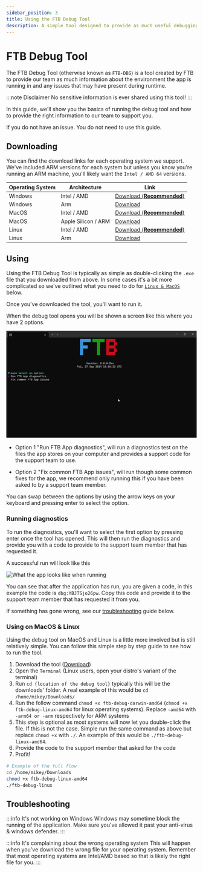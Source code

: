 ```yaml
---
sidebar_position: 3
title: Using the FTB Debug Tool
description: A simple tool designed to provide as much useful debugging information to our team to support resolving any app issues.
---
```


# FTB Debug Tool

The FTB Debug Tool (otherwise known as `FTB-DBG`) is a tool created by FTB to provide our team as much information about the environment the app is running in and any issues that may have present during runtime.

:::note Disclaimer
No sensitive information is ever shared using this tool!
:::

In this guide, we'll show you the basics of running the debug tool and how to provide the right information to our team to support you.

If you do not have an issue. You do not need to use this guide.

## Downloading

You can find the download links for each operating system we support. We've included ARM versions for each system but unless you know you're running an ARM machine, you'll likely want the `Intel / AMD 64` versions.

| Operating System | Architecture        | Link                                                                                                                    |
|------------------|---------------------|-------------------------------------------------------------------------------------------------------------------------|
| Windows          | Intel / AMD         | [Download (**Recommended**)](https://github.com/FTBTeam/FTB-Debug/releases/latest/download/ftb-debug-windows-amd64.exe) |
| Windows          | Arm                 | [Download](https://github.com/FTBTeam/FTB-Debug/releases/latest/download/ftb-debug-windows-arm64.exe)                   |
| MacOS            | Intel / AMD         | [Download (**Recommended**)](https://github.com/FTBTeam/FTB-Debug/releases/latest/download/ftb-debug-darwin-amd64)      |
| MacOS            | Apple Silicon / ARM | [Download](https://github.com/FTBTeam/FTB-Debug/releases/latest/download/ftb-debug-darwin-arm64)                        |
| Linux            | Intel / AMD         | [Download (**Recommended**)](https://github.com/FTBTeam/FTB-Debug/releases/latest/download/ftb-debug-linux-amd64)       |
| Linux            | Arm                 | [Download](https://github.com/FTBTeam/FTB-Debug/releases/latest/download/ftb-debug-linux-arm64)                         |

## Using

Using the FTB Debug Tool is typically as simple as double-clicking the `.exe` file that you downloaded from above. In some cases it's a bit more complicated so we've outlined what you need to do for [`Linux & MacOS`](#using-on-macos--linux) below.

Once you've downloaded the tool, you'll want to run it. 

When the debug tool opens you will be shown a screen like this where you have 2 options.

![Debug menu](./../_assets/images/ftb-debug-tool-menu.png)

- Option 1 "Run FTB App diagnostics", will run a diagnostics test on the files the app stores on your computer and provides a support code for the support team to use. 

- Option 2 "Fix common FTB App issues", will run though some common fixes for the app, we recommend only running this if you have been asked to by a support team member.

You can swap between the options by using the arrow keys on your keyboard and pressing enter to select the option.

### Running diagnostics

To run the diagnostics, you'll want to select the first option by pressing enter once the tool has opened. This will then run the diagnostics and provide you with a code to provide to the support team member that has requested it.

A successful run will look like this

![What the app looks like when running](./../_assets/images/ftb-debug-tool-running-windows.webp)

You can see that after the application has run, you are given a code, in this example the code is `dbg:YBJTSjo26pw`. Copy this code and provide it to the support team member that has requested it from you.

If something has gone wrong, see our [troubleshooting](#troubleshooting) guide below.

### Using on MacOS & Linux

Using the debug tool on MacOS and Linux is a little more involved but is still relatively simple. You can follow this simple step by step guide to see how to run the tool.

1. Download the tool ([Download](#downloading))
2. Open the `Terminal` (Linux users, open your distro's variant of the terminal)
3. Run `cd {location of the debug tool}` typically this will be the downloads' folder. A real example of this would be `cd /home/mikey/Downloads/`
4. Run the follow command `chmod +x ftb-debug-darwin-amd64` (`chmod +x ftb-debug-linux-amd64` for linux operating systems). Replace `-amd64` with `-arm64 or -arm` respectively for ARM systems
5. This step is optional as most systems will now let you double-click the file. If this is not the case. Simple run the same command as above but replace `chmod +x` with `./`. An example of this would be `./ftb-debug-linux-amd64`.
6. Provide the code to the support member that asked for the code
7. Profit!

```bash
# Example of the full flow
cd /home/mikey/Downloads
chmod +x ftb-debug-linux-amd64
./ftb-debug-linux
```

## Troubleshooting

:::info It's not working on Windows
Windows may sometime block the running of the application. Make sure you've allowed it past your anti-virus & windows defender.
:::

:::info It's complaining about the wrong operating system
This will happen when you've download the wrong file for your operating system. Remember that most operating systems are Intel/AMD based so that is likely the right file for you.
:::

